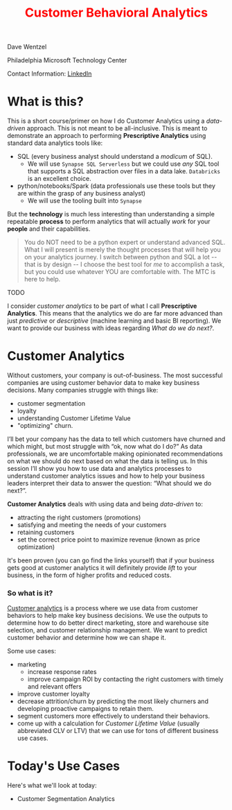 
<div class="alert alert-info" role="alert">
    <center><h1 style="color:red;"><strong><font color = red>Customer Behavioral Analytics</font></strong></h1></center></div>
<br><br>
Dave Wentzel  

Philadelphia Microsoft Technology Center  

Contact Information:  [LinkedIn](https://linkedin.com/in/dwentzel)

# What is this?

This is a short course/primer on how I do Customer Analytics using a _data-driven_ approach.  This is not meant to be all-inclusive.  This is meant to demonstrate an approach to performing **Prescriptive Analytics** using standard data analytics tools like:

* SQL (every business analyst should understand a _modicum_ of SQL).  
  * We will use `Synapse SQL Serverless` but we could use _any_ SQL tool that supports a SQL abstraction over files in a data lake.  `Databricks` is an excellent choice.  
* python/notebooks/Spark (data professionals use these tools but they are within the grasp of any business analyst)
  * We will use the tooling built into `Synapse`

But the **technology** is much less interesting than understanding a simple repeatable **process** to perform analytics that will actually _work_ for your **people** and their capabilities.  

> You do NOT need to be a python expert or understand advanced SQL.  What I will present is merely the thought processes that will help you on your analytics journey.  I switch between python and SQL a lot -- that is by design -- I choose the best tool for _me_ to accomplish a task, but you could use whatever YOU are comfortable with.  The MTC is here to help.  


TODO

I consider _customer analytics_ to be part of what I call **Prescriptive Analytics**.  This means that the analytics we do are far more advanced than just _predictive_ or _descriptive_ (machine learning and basic BI reporting).  We want to provide our business with ideas regarding _What do we do next?_.  

# Customer Analytics

Without customers, your company is out-of-business.  The most successful companies are using customer behavior data to make key business decisions.  Many companies struggle with things like:

* customer segmentation
* loyalty
* understanding Customer Lifetime Value
* "optimizing" churn.  

I’ll bet your company has the data to tell which customers have churned and which might, but most struggle with “ok, now what do I do?”  As data professionals, we are uncomfortable making opinionated recommendations on what we should do next based on what the data is telling us.  In this session I’ll show you how to use data and analytics processes to understand customer analytics issues and how to help your business leaders interpret their data to answer the question: “What should we do next?”.  


**Customer Analytics** deals with using data and being _data-driven_ to:

* attracting the right customers (promotions)
* satisfying and meeting the needs of your customers
* retaining customers
* set the correct price point to maximize revenue (known as price optimization)

It's been proven (you can go find the links yourself) that if your business gets good at customer analytics it will definitely provide _lift_ to your business, in the form of higher profits and reduced costs.  



### So what is it?  

[Customer analytics](https://en.wikipedia.org/wiki/Customer_analytics) is a process where we use data from customer behaviors to help make key business decisions.  We use the outputs to determine how to do better direct marketing, store and warehouse site selection, and customer relationship management.  We want to predict customer behavior and determine how we can shape it.  

Some use cases:  
* marketing
  * increase response rates
  * improve campaign ROI by contacting the right customers with timely and relevant offers
* improve customer loyalty
* decrease attrition/churn by predicting the most likely churners and developing proactive campaigns to retain them.  
* segment customers more effectively to understand their behaviors.  
* come up with a calculation for _Customer Lifetime Value_ (usually abbreviated CLV or LTV) that we can use for tons of different business use cases.


# Today's Use Cases

Here's what we'll look at today:

* Customer Segmentation Analytics

